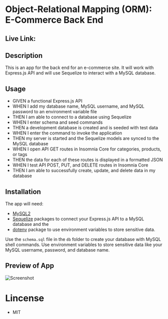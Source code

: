 # Object-Relational Mapping (ORM): E-Commerce Back End

## Live Link:

## Description

This is an app for the back end for an e-commerce site. It will work with Express.js API and will use Sequelize to interact with a MySQL database.

## Usage

- GIVEN a functional Express.js API
- WHEN I add my database name, MySQL username, and MySQL password to an environment variable file
- THEN I am able to connect to a database using Sequelize
- WHEN I enter schema and seed commands
- THEN a development database is created and is seeded with test data
- WHEN I enter the command to invoke the application
- THEN my server is started and the Sequelize models are synced to the MySQL database
- WHEN I open API GET routes in Insomnia Core for categories, products, or tags
- THEN the data for each of these routes is displayed in a formatted JSON
- WHEN I test API POST, PUT, and DELETE routes in Insomnia Core
- THEN I am able to successfully create, update, and delete data in my database

## Installation

The app will need:

- [MySQL2](https://www.npmjs.com/package/mysql2)
- [Sequelize](https://www.npmjs.com/package/sequelize) packages to connect your Express.js API to a MySQL database and the
- [dotenv](https://www.npmjs.com/package/dotenv) package to use environment variables to store sensitive data.

Use the `schema.sql` file in the `db` folder to create your database with MySQL shell commands. Use environment variables to store sensitive data like your MySQL username, password, and database name.

## Preview of App

![Screenshot](Assets/app.gif)

# Lincense

- MIT
